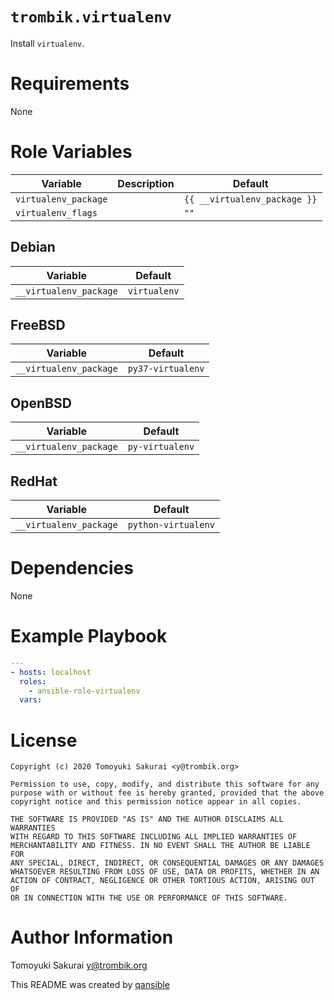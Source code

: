 # `trombik.virtualenv`

Install `virtualenv`.

# Requirements

None

# Role Variables

| Variable | Description | Default |
|----------|-------------|---------|
| `virtualenv_package` | | `{{ __virtualenv_package }}` |
| `virtualenv_flags` | | `""` |

## Debian

| Variable | Default |
|----------|---------|
| `__virtualenv_package` | `virtualenv` |

## FreeBSD

| Variable | Default |
|----------|---------|
| `__virtualenv_package` | `py37-virtualenv` |

## OpenBSD

| Variable | Default |
|----------|---------|
| `__virtualenv_package` | `py-virtualenv` |

## RedHat

| Variable | Default |
|----------|---------|
| `__virtualenv_package` | `python-virtualenv` |

# Dependencies

None

# Example Playbook

```yaml
---
- hosts: localhost
  roles:
    - ansible-role-virtualenv
  vars:
```

# License

```
Copyright (c) 2020 Tomoyuki Sakurai <y@trombik.org>

Permission to use, copy, modify, and distribute this software for any
purpose with or without fee is hereby granted, provided that the above
copyright notice and this permission notice appear in all copies.

THE SOFTWARE IS PROVIDED "AS IS" AND THE AUTHOR DISCLAIMS ALL WARRANTIES
WITH REGARD TO THIS SOFTWARE INCLUDING ALL IMPLIED WARRANTIES OF
MERCHANTABILITY AND FITNESS. IN NO EVENT SHALL THE AUTHOR BE LIABLE FOR
ANY SPECIAL, DIRECT, INDIRECT, OR CONSEQUENTIAL DAMAGES OR ANY DAMAGES
WHATSOEVER RESULTING FROM LOSS OF USE, DATA OR PROFITS, WHETHER IN AN
ACTION OF CONTRACT, NEGLIGENCE OR OTHER TORTIOUS ACTION, ARISING OUT OF
OR IN CONNECTION WITH THE USE OR PERFORMANCE OF THIS SOFTWARE.
```

# Author Information

Tomoyuki Sakurai <y@trombik.org>

This README was created by [qansible](https://github.com/trombik/qansible)
